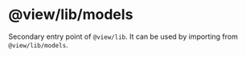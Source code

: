 # @view/lib/models

Secondary entry point of `@view/lib`. It can be used by importing from `@view/lib/models`.
